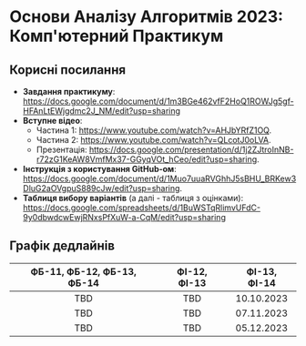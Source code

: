 # Основи Аналізу Алгоритмів 2023: Комп'ютерний Практикум

## Корисні посилання

- **Завдання практикуму**: https://docs.google.com/document/d/1m3BGe462vfF2HoQ1ROWJg5gf-HFAnLtEWjgdmc2J_NM/edit?usp=sharing
- **Вступне відео**:
    - Частина 1: https://www.youtube.com/watch?v=AHJbYRfZ1OQ.
    - Частина 2: https://www.youtube.com/watch?v=QLcotJ0oLVA.
    - Презентація: https://docs.google.com/presentation/d/1j2ZJtroInNB-r72zG1KeAW8VmfMx37-GGyqVOt_hCeo/edit?usp=sharing.
- **Інструкція з користування GitHub-ом**: https://docs.google.com/document/d/1Muo7uuaRVGhhJ5sBHU_BRKew3DluG2aOVgpuS889cJw/edit?usp=sharing.
- **Таблиця вибору варіантів** (а далі - таблиця з оцінками): https://docs.google.com/spreadsheets/d/1BuWSTqRlimvUFdC-9y0dbwdcwEwjRNxsPfXuW-a-CqM/edit?usp=sharing

## Графік дедлайнів

| ФБ-11, ФБ-12, ФБ-13, ФБ-14 | ФІ-12, ФІ-13 | ФІ-13, ФІ-14 | 
|:--------------------------:|:------------:|:------------:|
|            TBD             |     TBD      |  10.10.2023  | 
|            TBD             |     TBD      |  07.11.2023  | 
|            TBD             |     TBD      |  05.12.2023  | 
